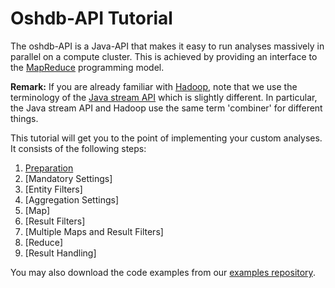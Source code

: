# Oshdb-API Tutorial

The oshdb-API is a Java-API that makes it easy to run analyses
massively in parallel on a compute cluster. This is achieved by
providing an interface to the
[MapReduce](https://en.wikipedia.org/wiki/MapReduce)
programming model.

**Remark:** If you are already familiar with
[Hadoop](https://en.wikipedia.org/wiki/Apache_Hadoop),
note that we use the terminology of the
[Java stream API](https://docs.oracle.com/javase/8/docs/api/java/util/stream/package-summary.html)
which is slightly different. In particular, the Java stream API and
Hadoop use the same term 'combiner' for different things.

This tutorial will get you to the point of implementing your custom
analyses. It consists of the following steps:

1. [Preparation](preparation.md)
1. [Mandatory Settings]
1. [Entity Filters]
1. [Aggregation Settings]
1. [Map]
1. [Result Filters]
1. [Multiple Maps and Result Filters]
1. [Reduce]
1. [Result Handling]

You may also download the code examples from our
[examples repository](https://gitlab.gistools.geog.uni-heidelberg.de/giscience/big-data/ohsome/oshdb-examples).
